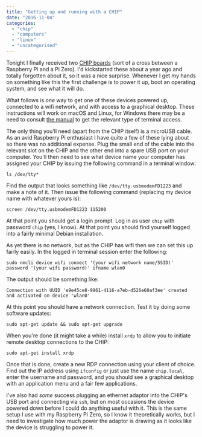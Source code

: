 ```yaml
---
title: "Getting up and running with a CHIP"
date: "2016-11-04"
categories: 
  - "chip"
  - "computers"
  - "linux"
  - "uncategorised"
---
```


Tonight I finally received two [CHIP boards](http://docs.getchip.com) (sort of a cross between a Raspberry Pi and a Pi Zero). I'd kickstarted these about a year ago and totally forgotten about it, so it was a nice surprise. Whenever I get my hands on something like this the first challenge is to power it up, boot an operating system, and see what it will do.

What follows is _one_ way to get one of these devices powered up, connected to a wifi network, and with access to a graphical desktop. These instructions will work on macOS and Linux, for Windows there may be a need to consult [the manual](http://docs.getchip.com/chip.html#headless-chip) to get the relevant type of terminal access.

The only thing you'll need (apart from the CHIP itself) is a microUSB cable. As an avid Raspberry Pi enthusiast I have quite a few of these lying about so there was no additional expense. Plug the small end of the cable into the relevant slot on the CHIP and the other end into a spare USB port on your computer. You'll then need to see what device name your computer has assigned your CHIP by issuing the following command in a terminal window:

```
ls /dev/tty*
```

Find the output that looks something like `/dev/tty.usbmodemFD1223` and make a note of it. Then issue the following command (replacing my device name with whatever yours is):

```
screen /dev/tty.usbmodemFD1223 115200
```

At that point you should get a login prompt. Log in as user `chip` with password `chip` (yes, I know). At that point you should find yourself logged into a fairly minimal Debian installation.

As yet there is no network, but as the CHIP has wifi then we can set this up fairly easily. In the logged in terminal session enter the following:

```
sudo nmcli device wifi connect '(your wifi network name/SSID)' password '(your wifi password)' ifname wlan0
```

The output should be something like:

```
Connection with UUID 'e9e45ce8-9961-4116-a7eb-d526e60af3ee' created and activated on device 'wlan0'
```

At this point you should have a network connection. Test it by doing some software updates:

```
sudo apt-get update && sudo apt-get upgrade
```

When you're done (it might take a while) install `xrdp` to allow you to initiate remote desktop connections to the CHIP:

```
sudo apt-get install xrdp
```

Once that is done, create a new RDP connection using your client of choice. Find out the IP address using `ifconfig` or just use the name `chip.local`, enter the username and password, and you should see a graphical desktop with an application menu and a fair few applications.

I've also had _some_ success plugging an ethernet adaptor into the CHIP's USB port and connecting via `ssh`, but on most occasions the device powered down before I could do anything useful with it. This is the same setup I use with my Raspberry Pi Zero, so I know it theoretically works, but I need to investigate how much power the adaptor is drawing as it looks like the device is struggling to power it.
